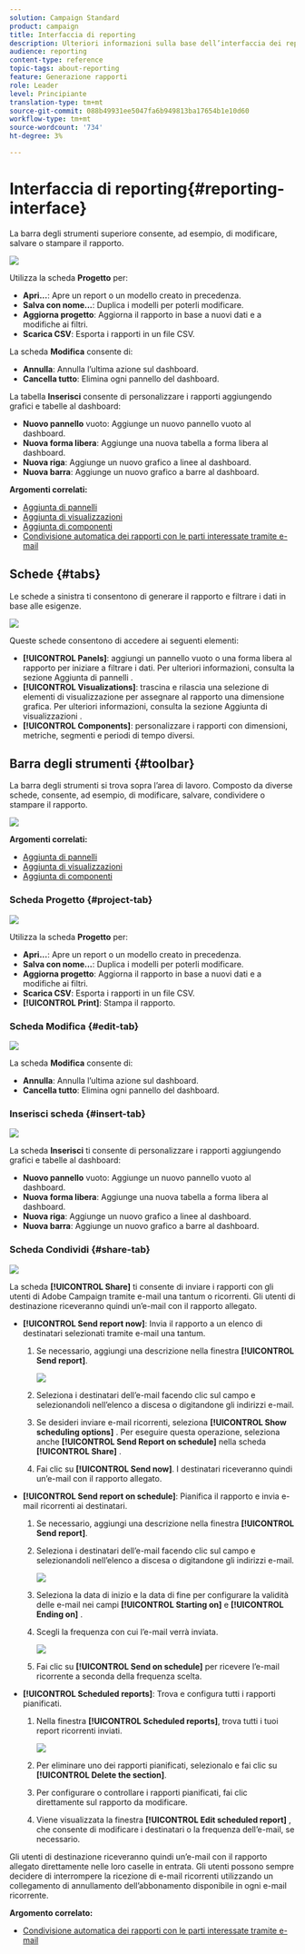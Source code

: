 ```yaml
---
solution: Campaign Standard
product: campaign
title: Interfaccia di reporting
description: Ulteriori informazioni sulla base dell’interfaccia dei report dinamici e su come navigare tra le diverse schede e menu.
audience: reporting
content-type: reference
topic-tags: about-reporting
feature: Generazione rapporti
role: Leader
level: Principiante
translation-type: tm+mt
source-git-commit: 088b49931ee5047fa6b949813ba17654b1e10d60
workflow-type: tm+mt
source-wordcount: '734'
ht-degree: 3%

---
```



# Interfaccia di reporting{#reporting-interface}

La barra degli strumenti superiore consente, ad esempio, di modificare, salvare o stampare il rapporto.

![](assets/dynamic_report_toolbar.png)

Utilizza la scheda **Progetto** per:

* **Apri...**: Apre un report o un modello creato in precedenza.
* **Salva con nome...**: Duplica i modelli per poterli modificare.
* **Aggiorna progetto**: Aggiorna il rapporto in base a nuovi dati e a modifiche ai filtri.
* **Scarica CSV**: Esporta i rapporti in un file CSV.

La scheda **Modifica** consente di:

* **Annulla**: Annulla l’ultima azione sul dashboard.
* **Cancella tutto**: Elimina ogni pannello del dashboard.

La tabella **Inserisci** consente di personalizzare i rapporti aggiungendo grafici e tabelle al dashboard:

* **Nuovo pannello** vuoto: Aggiunge un nuovo pannello vuoto al dashboard.
* **Nuova forma libera**: Aggiunge una nuova tabella a forma libera al dashboard.
* **Nuova riga**: Aggiunge un nuovo grafico a linee al dashboard.
* **Nuova barra**: Aggiunge un nuovo grafico a barre al dashboard.

**Argomenti correlati:**

* [Aggiunta di pannelli](../../reporting/using/adding-panels.md)
* [Aggiunta di visualizzazioni](../../reporting/using/adding-visualizations.md)
* [Aggiunta di componenti](../../reporting/using/adding-components.md)
* [Condivisione automatica dei rapporti con le parti interessate tramite e-mail](https://helpx.adobe.com/campaign/kb/simplify-campaign-management.html#Reportandshareinsightswithallstakeholders)

## Schede {#tabs}

Le schede a sinistra ti consentono di generare il rapporto e filtrare i dati in base alle esigenze.

![](assets/dynamic_report_interface.png)

Queste schede consentono di accedere ai seguenti elementi:

* **[!UICONTROL Panels]**: aggiungi un pannello vuoto o una forma libera al rapporto per iniziare a filtrare i dati. Per ulteriori informazioni, consulta la sezione Aggiunta di pannelli .
* **[!UICONTROL Visualizations]**: trascina e rilascia una selezione di elementi di visualizzazione per assegnare al rapporto una dimensione grafica. Per ulteriori informazioni, consulta la sezione Aggiunta di visualizzazioni .
* **[!UICONTROL Components]**: personalizzare i rapporti con dimensioni, metriche, segmenti e periodi di tempo diversi.

## Barra degli strumenti {#toolbar}

La barra degli strumenti si trova sopra l’area di lavoro. Composto da diverse schede, consente, ad esempio, di modificare, salvare, condividere o stampare il rapporto.

![](assets/dynamic_report_toolbar.png)

**Argomenti correlati:**

* [Aggiunta di pannelli](../../reporting/using/adding-panels.md)
* [Aggiunta di visualizzazioni](../../reporting/using/adding-visualizations.md)
* [Aggiunta di componenti](../../reporting/using/adding-components.md)

### Scheda Progetto {#project-tab}

![](assets/tab_project.png)

Utilizza la scheda **Progetto** per:

* **Apri...**: Apre un report o un modello creato in precedenza.
* **Salva con nome...**: Duplica i modelli per poterli modificare.
* **Aggiorna progetto**: Aggiorna il rapporto in base a nuovi dati e a modifiche ai filtri.
* **Scarica CSV**: Esporta i rapporti in un file CSV.
* **[!UICONTROL Print]**: Stampa il rapporto.

### Scheda Modifica {#edit-tab}

![](assets/tab_edit.png)

La scheda **Modifica** consente di:

* **Annulla**: Annulla l’ultima azione sul dashboard.
* **Cancella tutto**: Elimina ogni pannello del dashboard.

### Inserisci scheda {#insert-tab}

![](assets/tab_insert.png)

La scheda **Inserisci** ti consente di personalizzare i rapporti aggiungendo grafici e tabelle al dashboard:

* **Nuovo pannello** vuoto: Aggiunge un nuovo pannello vuoto al dashboard.
* **Nuova forma libera**: Aggiunge una nuova tabella a forma libera al dashboard.
* **Nuova riga**: Aggiunge un nuovo grafico a linee al dashboard.
* **Nuova barra**: Aggiunge un nuovo grafico a barre al dashboard.

### Scheda Condividi {#share-tab}

![](assets/tab_share_1.png)

La scheda **[!UICONTROL Share]** ti consente di inviare i rapporti con gli utenti di Adobe Campaign tramite e-mail una tantum o ricorrenti. Gli utenti di destinazione riceveranno quindi un’e-mail con il rapporto allegato.

* **[!UICONTROL Send report now]**: Invia il rapporto a un elenco di destinatari selezionati tramite e-mail una tantum.

   1. Se necessario, aggiungi una descrizione nella finestra **[!UICONTROL Send report]**.

      ![](assets/tab_share_4.png)

   1. Seleziona i destinatari dell’e-mail facendo clic sul campo e selezionandoli nell’elenco a discesa o digitandone gli indirizzi e-mail.
   1. Se desideri inviare e-mail ricorrenti, seleziona **[!UICONTROL Show scheduling options]** . Per eseguire questa operazione, seleziona anche **[!UICONTROL Send Report on schedule]** nella scheda **[!UICONTROL Share]** .
   1. Fai clic su **[!UICONTROL Send now]**. I destinatari riceveranno quindi un’e-mail con il rapporto allegato.

* **[!UICONTROL Send report on schedule]**: Pianifica il rapporto e invia e-mail ricorrenti ai destinatari.

   1. Se necessario, aggiungi una descrizione nella finestra **[!UICONTROL Send report]**.
   1. Seleziona i destinatari dell’e-mail facendo clic sul campo e selezionandoli nell’elenco a discesa o digitandone gli indirizzi e-mail.

      ![](assets/tab_share_5.png)

   1. Seleziona la data di inizio e la data di fine per configurare la validità delle e-mail nei campi **[!UICONTROL Starting on]** e **[!UICONTROL Ending on]** .
   1. Scegli la frequenza con cui l’e-mail verrà inviata.

      ![](assets/tab_share_2.png)

   1. Fai clic su **[!UICONTROL Send on schedule]** per ricevere l’e-mail ricorrente a seconda della frequenza scelta.

* **[!UICONTROL Scheduled reports]**: Trova e configura tutti i rapporti pianificati.

   1. Nella finestra **[!UICONTROL Scheduled reports]**, trova tutti i tuoi report ricorrenti inviati.

      ![](assets/tab_share_3.png)

   1. Per eliminare uno dei rapporti pianificati, selezionalo e fai clic su **[!UICONTROL Delete the section]**.
   1. Per configurare o controllare i rapporti pianificati, fai clic direttamente sul rapporto da modificare.
   1. Viene visualizzata la finestra **[!UICONTROL Edit scheduled report]** , che consente di modificare i destinatari o la frequenza dell’e-mail, se necessario.

Gli utenti di destinazione riceveranno quindi un’e-mail con il rapporto allegato direttamente nelle loro caselle in entrata. Gli utenti possono sempre decidere di interrompere la ricezione di e-mail ricorrenti utilizzando un collegamento di annullamento dell’abbonamento disponibile in ogni e-mail ricorrente.

**Argomento correlato:**

* [Condivisione automatica dei rapporti con le parti interessate tramite e-mail](https://helpx.adobe.com/campaign/kb/simplify-campaign-management.html#Reportandshareinsightswithallstakeholders)
